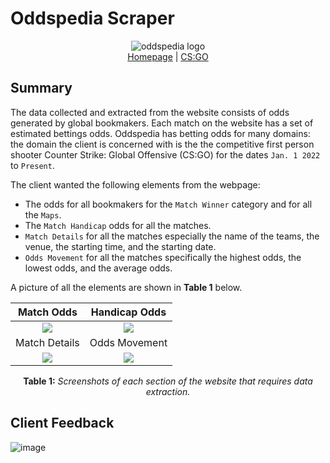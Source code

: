 # Oddspedia Scraper
<div align="center">
    <img src="https://github.com/miahj1/oddspedia-scraper/assets/84815985/9dff84fb-c35b-4eaf-b753-bc9d5f6a6611" alt="oddspedia logo">
    <div align="center"><a href="https://oddspedia.com/">Homepage</a> | <a href="https://oddspedia.com/counter-strike-global-offensive/odds">CS:GO</a></div>
</div>


## Summary
The data collected and extracted from the website consists of odds generated by global bookmakers. Each match on the website has a set of estimated bettings odds. 
Oddspedia has betting odds for many domains: the domain the client is concerned with is the the competitive first person shooter Counter Strike: Global Offensive (CS:GO) for
the dates `Jan. 1 2022` to `Present`. 

The client wanted the following elements from the webpage: <br>

- The odds for all bookmakers for the `Match Winner` category and for all the `Maps`.
- The `Match Handicap` odds for all the matches.
- `Match Details` for all the matches especially the name of the teams, the venue, the starting time, and the starting date.
- `Odds Movement` for all the matches specifically the highest odds, the lowest odds, and the average odds.

A picture of all the elements are shown in <b>Table 1</b> below.

| Match Odds             |  Handicap Odds |
:-------------------------:|:-------------------------:
![](https://github.com/miahj1/oddspedia-scraper/assets/84815985/9a9b4bc8-2556-4a28-852a-914a56481143)  |  ![](https://github.com/miahj1/oddspedia-scraper/assets/84815985/215af60f-a2c1-431a-96a2-dcb4279ad94f)
| Match Details             |  Odds Movement |
![](https://github.com/miahj1/oddspedia-scraper/assets/84815985/363149a8-4e36-44d1-aceb-e261456469d8)  |  ![](https://github.com/miahj1/oddspedia-scraper/assets/84815985/2650b452-55a8-4e27-a337-3157eaf48834)
<p align="center"><strong>Table 1:</strong> <i>Screenshots of each section of the website that requires data extraction.</i></p>

## Client Feedback
![image](https://github.com/miahj1/oddspedia-scraper/assets/84815985/d36c4d98-6686-4c81-a7e7-b4551e8fc880)
